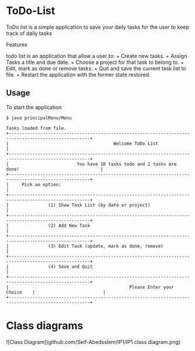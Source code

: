 # ToDo-List

ToDo list is a simple application to save your daily tasks for the user to keep track of daily tasks

Features

todo list is an application​ that allow a user to:
		+ Create new tasks.
		+ Assign Tasks a title and due date.
		+ Choose a project for that task to belong to.
		+ Edit, mark as done or remove tasks.
		+ Quit and save the current task list to file.
		+ Restart the application with the former state restored.

## Usage

To start the application

```
$ java principalMenu/Menu

Tasks loaded from file.
+-----------------------------------------------------------------------------------------------------+
|                                        Welcome ToDo List                                            |
+-----------------------------------------------------------------------------------------------------+
|                          You have 10 tasks todo and 2 tasks are done!                               |
+-----------------------------------------------------------------------------------------------------+
|     Pick an option:                                                                                 |
+-----------------------------------------------------------------------------------------------------+
|               (1) Show Task List (by date or project)                                               |
+-----------------------------------------------------------------------------------------------------+
|               (2) Add New Task                                                                      |
+-----------------------------------------------------------------------------------------------------+
|               (3) Edit Task (update, mark as done, remove)                                          |
+-----------------------------------------------------------------------------------------------------+
|               (4) Save and Quit                                                                     |
+-----------------------------------------------------------------------------------------------------+
|                                              Please Enter your Choice    |                          |
+-----------------------------------------------------------------------------------------------------+

```

# Class diagrams

![Class Diagram](github.com/Seif-Abedsslem/IP1/IP1 class diagram.png)

